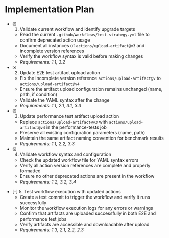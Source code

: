 # Implementation Plan

- [x] 1. Validate current workflow and identify upgrade targets
  - Read the current `.github/workflows/test-strategy.yml` file to confirm deprecated action usage
  - Document all instances of `actions/upload-artifact@v3` and incomplete version references
  - Verify the workflow syntax is valid before making changes
  - _Requirements: 1.1, 3.2_

- [x] 2. Update E2E test artifact upload action
  - Fix the incomplete version reference `actions/upload-artifact@v` to `actions/upload-artifact@v4`
  - Ensure the artifact upload configuration remains unchanged (name, path, if condition)
  - Validate the YAML syntax after the change
  - _Requirements: 1.1, 2.1, 3.1, 3.3_

- [x] 3. Update performance test artifact upload action
  - Replace `actions/upload-artifact@v3` with `actions/upload-artifact@v4` in the performance-tests job
  - Preserve all existing configuration parameters (name, path)
  - Maintain the same artifact naming convention for benchmark results
  - _Requirements: 1.1, 2.2, 3.3_

- [x] 4. Validate workflow syntax and configuration
  - Check the updated workflow file for YAML syntax errors
  - Verify all action version references are complete and properly formatted
  - Ensure no other deprecated actions are present in the workflow
  - _Requirements: 1.2, 3.2, 3.4_

- [-] 5. Test workflow execution with updated actions
  - Create a test commit to trigger the workflow and verify it runs successfully
  - Monitor the workflow execution logs for any errors or warnings
  - Confirm that artifacts are uploaded successfully in both E2E and performance test jobs
  - Verify artifacts are accessible and downloadable after upload
  - _Requirements: 1.3, 2.1, 2.2, 2.3_